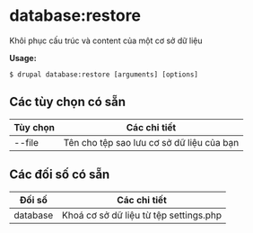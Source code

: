 # database:restore
Khôi phục cấu trúc và content của một cơ sở dữ liệu

**Usage:**
```
$ drupal database:restore [arguments] [options] 
```

## Các tùy chọn có sẵn
Tùy chọn | Các chi tiết
-------|-------------
--file | Tên cho tệp sao lưu cơ sở dữ liệu của bạn

## Các đối số có sẵn
Đối số | Các chi tiết
---------|-------------
database | Khoá cơ sở dữ liệu từ tệp settings.php

